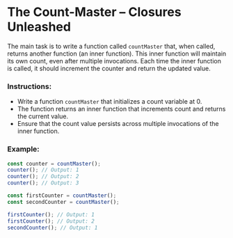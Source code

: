 # The Count-Master – Closures Unleashed

The main task is to write a function called `countMaster` that, when called, returns another function (an inner function). This inner function will maintain its own count, even after multiple invocations. Each time the inner function is called, it should increment the counter and return the updated value.

### Instructions:

- Write a function `countMaster` that initializes a count variable at 0.
- The function returns an inner function that increments count and returns the current value.
- Ensure that the count value persists across multiple invocations of the inner function.

### Example:

```js
const counter = countMaster();
counter(); // Output: 1
counter(); // Output: 2
counter(); // Output: 3
```

```js
const firstCounter = countMaster();
const secondCounter = countMaster();

firstCounter(); // Output: 1
firstCounter(); // Output: 2
secondCounter(); // Output: 1
```
